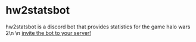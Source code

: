# hw2statsbot
hw2statsbot is a discord bot that provides statistics for the game halo wars 2\n
\n
[invite the bot to your server!](https://discordapp.com/oauth2/authorize?client_id=431499279782117386&scope=bot)
